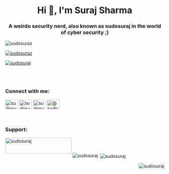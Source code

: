 <h1 align="center">Hi 👋, I'm Suraj Sharma</h1>
<h3 align="center">A weirdo security nerd, also known as sudosuraj in the world of cyber security ;)</h3>

<p align="left"> <img src="https://komarev.com/ghpvc/?username=sudosuraz&label=Profile%20views&color=000000&style=plastic" alt="sudosuraz" /> </p>

<p align="left"> <a href="https://github.com/ryo-ma/github-profile-trophy"><img src="https://github-profile-trophy.vercel.app/?username=sudosuraz" alt="sudosuraz" /></a> </p>

<p align="left"> <a href="https://twitter.com/sudosuraj" target="blank"><img src="https://img.shields.io/twitter/follow/sudosuraj?logo=twitter&style=for-the-badge" alt="sudosuraj" /></a> </p><br><br>
<h3 align="left">Connect with me:</h3>
<p align="left">
<a href="https://twitter.com/sudosuraj" target="_blank"><img align="center" src="https://raw.githubusercontent.com/rahuldkjain/github-profile-readme-generator/master/src/images/icons/Social/twitter.svg" alt="sudosuraj" height="30" width="40" /></a>
<a href="https://linkedin.com/in/sudosuraj" target="_blank"><img align="center" src="https://raw.githubusercontent.com/rahuldkjain/github-profile-readme-generator/master/src/images/icons/Social/linked-in-alt.svg" alt="sudosuraj" height="30" width="40" /></a>
<a href="https://instagram.com/sudosuraj" target="_blank"><img align="center" src="https://raw.githubusercontent.com/rahuldkjain/github-profile-readme-generator/master/src/images/icons/Social/instagram.svg" alt="sudosuraj" height="30" width="40" /></a>
<a href="https://medium.com/@sudosuraj" target="_blank"><img align="center" src="https://raw.githubusercontent.com/rahuldkjain/github-profile-readme-generator/master/src/images/icons/Social/medium.svg" alt="@sudosuraj" height="30" width="40" /></a>
</p><br>
<h3 align="left">Support:</h3>
<p><a href="https://www.buymeacoffee.com/sudosuraz" target="_blank"> <img align="left" src="https://cdn.buymeacoffee.com/buttons/v2/default-yellow.png" height="50" width="210" alt="sudosuraj" /></a></p><br><br>

<p><img align="left" src="https://github-readme-stats.vercel.app/api/top-langs?username=sudosuraz&show_icons=true&theme=dark&locale=en&layout=compact" alt="sudosuraj" /></p>

<p>&nbsp;<img align="center" src="https://github-readme-stats.vercel.app/api?username=sudosuraz&show_icons=true&theme=dark&locale=en" alt="sudosuraj" /></p>

<p><img align="right" src="https://github-readme-streak-stats.herokuapp.com/?user=sudosuraz&theme=dark" alt="sudosuraj" /></p>
